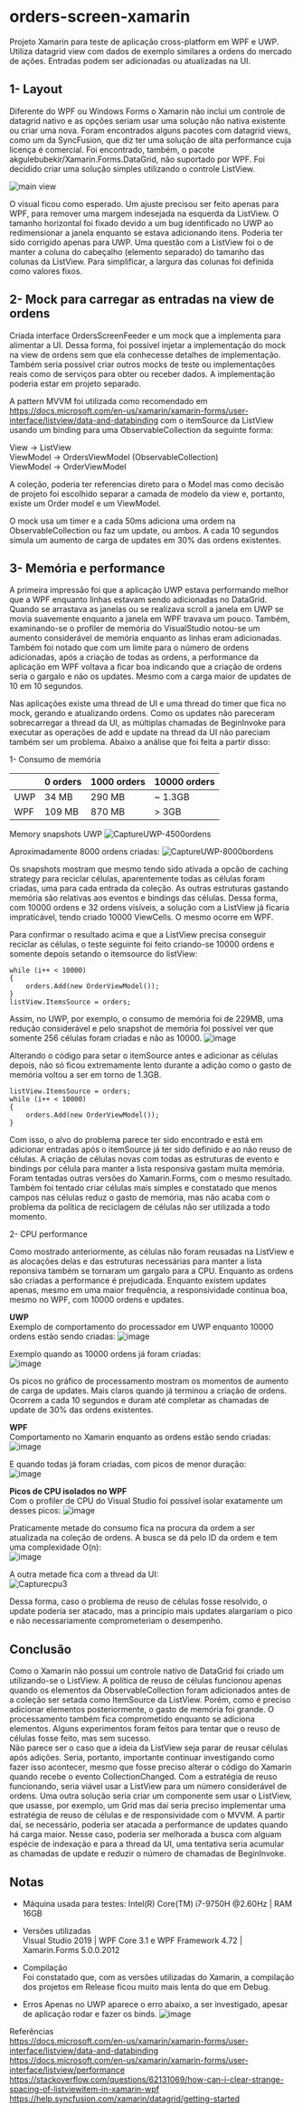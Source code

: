 # orders-screen-xamarin
Projeto Xamarin para teste de aplicação cross-platform em WPF e UWP. Utiliza datagrid view com dados de exemplo similares a ordens do mercado de ações. Entradas podem ser adicionadas ou atualizadas na UI.

## 1- Layout ##
Diferente do WPF ou Windows Forms o Xamarin não inclui um controle de datagrid nativo e as opções seriam usar uma solução não nativa existente ou criar uma nova. Foram encontrados alguns pacotes com datagrid views, como um da SyncFusion, que diz ter uma solução de alta performance cuja licença é comercial. Foi encontrado, também, o pacote akgulebubekir/Xamarin.Forms.DataGrid, não suportado por WPF. Foi decidido criar uma solução simples utilizando o controle ListView.

![main view](https://user-images.githubusercontent.com/5822726/118692225-31bd9f00-b7e0-11eb-9681-71e4a193a4b9.PNG)

O visual ficou como esperado. Um ajuste precisou ser feito apenas para WPF, para remover uma margem indesejada na esquerda da ListView. O tamanho horizontal foi fixado devido a um bug identificado no UWP ao redimensionar a janela enquanto se estava adicionando itens. Poderia ter sido corrigido apenas para UWP. Uma questão com a ListView foi o de manter a coluna do cabeçalho (elemento separado) do tamanho das colunas da ListView. Para simplificar, a largura das colunas foi definida como valores fixos.

## 2- Mock para carregar as entradas na view de ordens ##
Criada interface OrdersScreenFeeder e um mock que a implementa para alimentar a UI. Dessa forma, foi possível injetar a implementação do mock na view de ordens sem que ela conhecesse detalhes de implementação. Também seria possível criar outros mocks de teste ou implementações reais como de serviços para obter ou receber dados. A implementação poderia estar em projeto separado.

A pattern MVVM foi utilizada como recomendado em https://docs.microsoft.com/en-us/xamarin/xamarin-forms/user-interface/listview/data-and-databinding com o itemSource da ListView usando um binding para uma ObservableCollection da seguinte forma: 

View -> ListView  
ViewModel -> OrdersViewModel (ObservableCollection)  
ViewModel -> OrderViewModel  

A coleção, poderia ter referencias direto para o Model mas como decisão de projeto foi escolhido separar a camada de modelo da view e, portanto, existe um Order model e um ViewModel.

O mock usa um timer e a cada 50ms adiciona uma ordem na ObservableCollection ou faz um update, ou ambos. A cada 10 segundos simula um aumento de carga de updates em 30% das ordens existentes.

## 3- Memória e performance ##
A primeira impressão foi que a aplicação UWP estava performando melhor que a WPF enquanto linhas estavam sendo adicionadas no DataGrid. Quando se arrastava as janelas ou se realizava scroll a janela em UWP se movia suavemente enquanto a janela em WPF travava um pouco. Também, examinando-se o profiler de memória do VisualStudio notou-se um aumento considerável de memória enquanto as linhas eram adicionadas. Também foi notado que com um limite para o número de ordens adicionadas, após a criação de todas as ordens, a performance da aplicação em WPF voltava a ficar boa indicando que a criação de ordens seria o gargalo e não os updates. Mesmo com a carga maior de updates de 10 em 10 segundos.

Nas aplicações existe uma thread de UI e uma thread do timer que fica no mock, gerando e atualizando ordens. Como os updates não pareceram sobrecarregar a thread da UI, as múltiplas chamadas de BeginInvoke para executar as operações de add e update na thread da UI não pareciam também ser um problema. Abaixo a análise que foi feita a partir disso:

1- Consumo de memória

|   | 0 orders| 1000 orders | 10000 orders |
|---| --------|-------------|--------------|
|UWP|   34 MB |      290 MB |      ~ 1.3GB |
|WPF|  109 MB |      870 MB |      >   3GB |


Memory snapshots UWP
![CaptureUWP-4500ordens](https://user-images.githubusercontent.com/5822726/118740162-8af9f280-b821-11eb-8ff7-cb0533c76f38.png)

Aproximadamente 8000 ordens criadas:
![CaptureUWP-8000bordens](https://user-images.githubusercontent.com/5822726/118710222-62a7cf00-b7f4-11eb-8a6d-40cf4be90a01.PNG)

Os snapshots mostram que mesmo tendo sido ativada a opcão de caching strategy para reciclar células, aparentemente todas as células foram criadas, uma para cada entrada da coleção. As outras estruturas gastando memória são relativas aos eventos e bindings das células. Dessa forma, com 10000 ordens e 32 ordens visíveis, a solução com a ListView já  ficaria impraticável, tendo criado 10000 ViewCells. O mesmo ocorre em WPF.

Para confirmar o resultado acima e que a ListView precisa conseguir reciclar as células, o teste seguinte foi feito criando-se 10000 ordens e somente depois setando o itemsource do listView:

```
while (i++ < 10000)
{
    orders.Add(new OrderViewModel());
}
listView.ItemsSource = orders;
```

Assim, no UWP, por exemplo, o consumo de memória foi de 229MB, uma redução considerável e pelo snapshot de memória foi possível ver que somente 256 células foram criadas e não as 10000.
![image](https://user-images.githubusercontent.com/5822726/118725389-46ad2900-b806-11eb-97e2-497d97f2cf7d.png)

Alterando o código para setar o itemSource antes e adicionar as células depois, não só ficou extremamente lento durante a adição como o gasto de memória voltou a ser em torno de 1.3GB.
```
listView.ItemsSource = orders;
while (i++ < 10000)
{
    orders.Add(new OrderViewModel());
}
```
Com isso, o alvo do problema parece ter sido encontrado e está em adicionar entradas após o itemSource já ter sido definido e ao não reuso de células. A criação de células novas com todas as estruturas de evento e bindings por célula para manter a lista responsiva gastam muita memória. Foram tentadas outras versões do Xamarin.Forms, com o mesmo resultado. Também foi tentado criar células mais simples e constatado que menos campos nas células reduz o gasto de memória, mas não acaba com o problema da política de reciclagem de células não ser utilizada a todo momento.

2- CPU performance

Como mostrado anteriormente, as células não foram reusadas na ListView e as alocações delas e das estruturas necessárias para manter a lista reponsiva também se tornaram um gargalo para a CPU. Enquanto as ordens são criadas a performance é prejudicada. Enquanto existem updates apenas, mesmo em uma maior frequência, a responsividade continua boa, mesmo no WPF, com 10000 ordens e updates.

**UWP**  
Exemplo de comportamento do processador em UWP enquanto 10000 ordens estão sendo criadas:
![image](https://user-images.githubusercontent.com/5822726/118736638-6f8ae980-b819-11eb-8197-7bae1c08c01b.png)

Exemplo quando as 10000 ordens já foram criadas:  
![image](https://user-images.githubusercontent.com/5822726/118737773-f04ae500-b81b-11eb-946a-7226a83473d8.png)

Os picos no gráfico de processamento mostram os momentos de aumento de carga de updates. Mais claros quando já terminou a criação de ordens. Ocorrem a cada 10 segundos e duram até completar as chamadas de update de 30% das ordens existentes.

**WPF**  
Comportamento no Xamarin enquanto as ordens estão sendo criadas:  
![image](https://user-images.githubusercontent.com/5822726/118739498-02c71d80-b820-11eb-99f9-f9c579254e9b.png)  

E quando todas já foram criadas, com picos de menor duração:  
![image](https://user-images.githubusercontent.com/5822726/118739714-8123bf80-b820-11eb-977e-d766a90bf08c.png)  

**Picos de CPU isolados no WPF**  
Com o profiler de CPU do Visual Studio foi possível isolar exatamente um desses picos:
![image](https://user-images.githubusercontent.com/5822726/118870336-d0b7c900-b8bc-11eb-8454-970c191cd108.png)

Praticamente metade do consumo fica na procura da ordem a ser atualizada na coleção de ordens. A busca se dá pelo ID da ordem e tem uma complexidade O(n):  
![image](https://user-images.githubusercontent.com/5822726/118870078-8b939700-b8bc-11eb-926c-ecea8a2163dd.png)  

A outra metade fica com a thread da UI:  
![Capturecpu3](https://user-images.githubusercontent.com/5822726/118870113-90f0e180-b8bc-11eb-875e-7be2adf18d7d.PNG)  

Dessa forma, caso o problema de reuso de células fosse resolvido, o update poderia ser atacado, mas a princípio mais updates alargariam o pico e não necessariamente comprometeriam o desempenho.

## Conclusão ##
Como o Xamarin não possui um controle nativo de DataGrid foi criado um utilizando-se o ListView. A política de reuso de células funcionou apenas quando os elementos da ObservableCollection foram adicionados antes de a coleção ser setada como ItemSource da ListView. Porém, como é preciso adicionar elementos posteriormente, o gasto de memória foi grande. O processamento também fica comprometido enquanto se adiciona elementos. Alguns experimentos foram feitos para tentar que o reuso de células fosse feito, mas sem sucesso.  
Não parece ser o caso que a ideia da ListView seja parar de reusar células após adições. Seria, portanto, importante continuar investigando como fazer isso acontecer, mesmo que fosse preciso alterar o código do Xamarin quando recebe o evento CollectionChanged. Com a estratégia de reuso funcionando, seria viável usar a ListView para um número considerável de ordens. Uma outra solução seria criar um componente sem usar o ListView, que usasse, por exemplo, um Grid mas daí seria preciso implementar uma estratégia de reuso de células e de responsividade com o MVVM. A partir daí, se necessário, poderia ser atacada a performance de updates quando há carga maior. Nesse caso, poderia ser melhorada a busca com alguam espécie de indexação e para a thread da UI, uma tentativa seria acumular as chamadas de update e reduzir o número de chamadas de BeginInvoke.

## Notas ## 
- Máquina usada para testes:
Intel(R) Core(TM) i7-9750H @2.60Hz | RAM 16GB

- Versões utilizadas  
Visual Studio 2019  | WPF Core 3.1 e WPF Framework 4.72 | Xamarin.Forms 5.0.0.2012

- Compilação  
Foi constatado que, com as versões utilizadas do Xamarin, a compilação dos projetos em Release ficou muito mais lenta do que em Debug.

- Erros
Apenas no UWP aparece o erro abaixo, a ser investigado, apesar de aplicação rodar e fazer os binds.
![image](https://user-images.githubusercontent.com/5822726/118736305-a14f8080-b818-11eb-8507-571c4712dd82.png)

Referências  
https://docs.microsoft.com/en-us/xamarin/xamarin-forms/user-interface/listview/data-and-databinding  
https://docs.microsoft.com/en-us/xamarin/xamarin-forms/user-interface/listview/performance  
https://stackoverflow.com/questions/62131069/how-can-i-clear-strange-spacing-of-listviewitem-in-xamarin-wpf  
https://help.syncfusion.com/xamarin/datagrid/getting-started  
